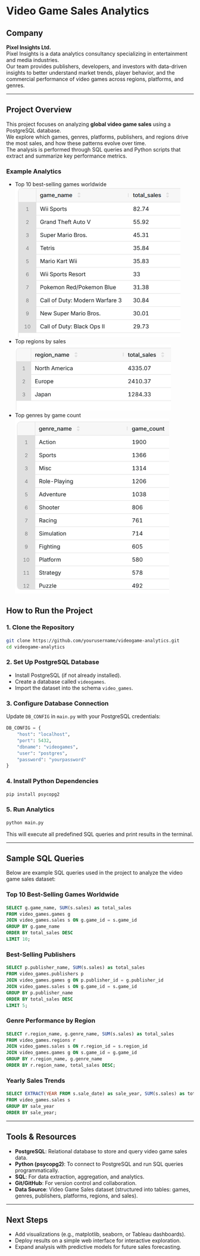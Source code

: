 # Video Game Sales Analytics

## Company
**Pixel Insights Ltd.**  
Pixel Insights is a data analytics consultancy specializing in entertainment and media industries.  
Our team provides publishers, developers, and investors with data-driven insights to better understand market trends, player behavior, and the commercial performance of video games across regions, platforms, and genres.

---

## Project Overview
This project focuses on analyzing **global video game sales** using a PostgreSQL database.  
We explore which games, genres, platforms, publishers, and regions drive the most sales, and how these patterns evolve over time.  
The analysis is performed through SQL queries and Python scripts that extract and summarize key performance metrics.

### Example Analytics
- Top 10 best-selling games worldwide  
![best-selling games](query_result_screenshots/bestselling_games.png)
- Top regions by sales
![best-selling games](query_result_screenshots/regions_by_sales.png)
- Top genres by game count
![best-selling games](query_result_screenshots/genres_by_game_count.png)



## How to Run the Project

### 1. Clone the Repository
```bash
git clone https://github.com/yourusername/videogame-analytics.git
cd videogame-analytics
```

### 2. Set Up PostgreSQL Database
- Install PostgreSQL (if not already installed).
- Create a database called `videogames`.
- Import the dataset into the schema `video_games`.

### 3. Configure Database Connection
Update `DB_CONFIG` in `main.py` with your PostgreSQL credentials:
```python
DB_CONFIG = {
    "host": "localhost",
    "port": 5432,
    "dbname": "videogames",
    "user": "postgres",
    "password": "yourpassword"
}
```

### 4. Install Python Dependencies
```bash
pip install psycopg2
```

### 5. Run Analytics
```bash
python main.py
```
This will execute all predefined SQL queries and print results in the terminal.

---

## Sample SQL Queries
Below are example SQL queries used in the project to analyze the video game sales dataset:

### Top 10 Best-Selling Games Worldwide
```sql
SELECT g.game_name, SUM(s.sales) as total_sales
FROM video_games.games g
JOIN video_games.sales s ON g.game_id = s.game_id
GROUP BY g.game_name
ORDER BY total_sales DESC
LIMIT 10;
```

### Best-Selling Publishers
```sql
SELECT p.publisher_name, SUM(s.sales) as total_sales
FROM video_games.publishers p
JOIN video_games.games g ON p.publisher_id = g.publisher_id
JOIN video_games.sales s ON g.game_id = s.game_id
GROUP BY p.publisher_name
ORDER BY total_sales DESC
LIMIT 5;
```

### Genre Performance by Region
```sql
SELECT r.region_name, g.genre_name, SUM(s.sales) as total_sales
FROM video_games.regions r
JOIN video_games.sales s ON r.region_id = s.region_id
JOIN video_games.games g ON s.game_id = g.game_id
GROUP BY r.region_name, g.genre_name
ORDER BY r.region_name, total_sales DESC;
```

### Yearly Sales Trends
```sql
SELECT EXTRACT(YEAR FROM s.sale_date) as sale_year, SUM(s.sales) as total_sales
FROM video_games.sales s
GROUP BY sale_year
ORDER BY sale_year;
```

---

## Tools & Resources
- **PostgreSQL**: Relational database to store and query video game sales data.
- **Python (psycopg2)**: To connect to PostgreSQL and run SQL queries programmatically.
- **SQL**: For data extraction, aggregation, and analytics.
- **Git/GitHub**: For version control and collaboration.
- **Data Source**: Video Game Sales dataset (structured into tables: games, genres, publishers, platforms, regions, and sales).

---

## Next Steps
- Add visualizations (e.g., matplotlib, seaborn, or Tableau dashboards).
- Deploy results on a simple web interface for interactive exploration.
- Expand analysis with predictive models for future sales forecasting.